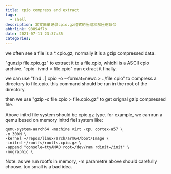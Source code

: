 ```yaml
---
title: cpio compress and extract
tags:
  - shell
description: 本文简单记录cpio.gz格式的压缩和解压缩命令
abbrlink: 98894f7b
date: 2021-07-11 23:37:35
categories:
---
```


we often see a file is a *.cpio.gz, normally it is a gzip compressed data.

"gunzip file.cpio.gz" to extract it to a file.cpio, whichi is a ASCII cpio archive.
"cpio -ivmd < file.cpio" can extract it finally.

we can use "find . | cpio -o --format=newc > ../file.cpio" to compress a directory
to file.cpio. this command should be run in the root of the directory.

then we use "gzip -c file.cpio > file.cpio.gz" to get orignal gzip compressed file.

Above initrd file system should be cpio.gz type. for example, we can run a qemu
besed on memory initrd fiel system like:

```
qemu-system-aarch64 -machine virt -cpu cortex-a57 \
-m 300M \
-kernel ~/repos/linux/arch/arm64/boot/Image \
-initrd ~/rootfs/rootfs.cpio.gz \
-append "console=ttyAMA0 root=/dev/ram rdinit=/init" \
-nographic \
```
Note: as we run rootfs in memory, -m parametre above should carefully choose.
      too small is a bad idea.
